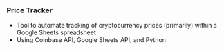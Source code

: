 ### Price Tracker

- Tool to automate tracking of cryptocurrency prices (primarily) within a Google Sheets spreadsheet
- Using Coinbase API, Google Sheets API, and Python